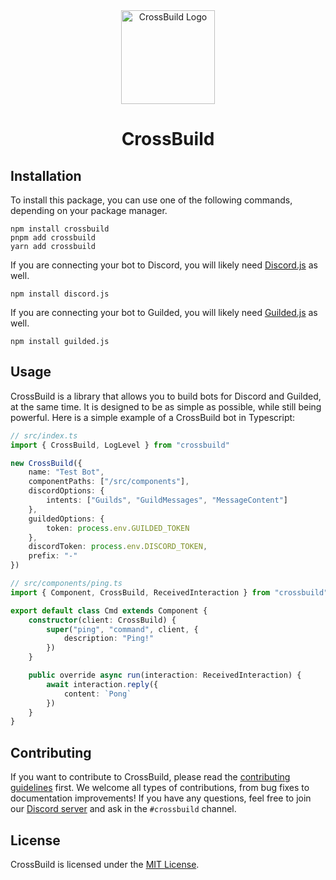 <div align="center">
<img width="150" height="150" src="https://cdn.buape.com/crossbuild.png" alt="CrossBuild Logo" />

<h1 align="center"><b>CrossBuild</b></h1>

</div>

## Installation

To install this package, you can use one of the following commands, depending on your package manager.

```
npm install crossbuild
pnpm add crossbuild
yarn add crossbuild
```

If you are connecting your bot to Discord, you will likely need [Discord.js](https://npmjs.com/package/discord.js) as well.

```
npm install discord.js
```

If you are connecting your bot to Guilded, you will likely need [Guilded.js](https://npmjs.com/package/guilded.js) as well.

```
npm install guilded.js
```

## Usage

CrossBuild is a library that allows you to build bots for Discord and Guilded, at the same time. It is designed to be as simple as possible, while still being powerful. Here is a simple example of a CrossBuild bot in Typescript:

```ts
// src/index.ts
import { CrossBuild, LogLevel } from "crossbuild"

new CrossBuild({
	name: "Test Bot",
	componentPaths: ["/src/components"],
	discordOptions: {
		intents: ["Guilds", "GuildMessages", "MessageContent"]
	},
	guildedOptions: {
		token: process.env.GUILDED_TOKEN
	},
	discordToken: process.env.DISCORD_TOKEN,
	prefix: "-"
})

// src/components/ping.ts
import { Component, CrossBuild, ReceivedInteraction } from "crossbuild"

export default class Cmd extends Component {
	constructor(client: CrossBuild) {
		super("ping", "command", client, {
			description: "Ping!"
		})
	}

	public override async run(interaction: ReceivedInteraction) {
		await interaction.reply({
			content: `Pong`
		})
	}
}
```

## Contributing

If you want to contribute to CrossBuild, please read the [contributing guidelines](/CONTRIBUTING.md) first. We welcome all types of contributions, from bug fixes to documentation improvements! If you have any questions, feel free to join our [Discord server](https://go.buape.com/discord) and ask in the `#crossbuild` channel.

## License

CrossBuild is licensed under the [MIT License](/LICENSE).
